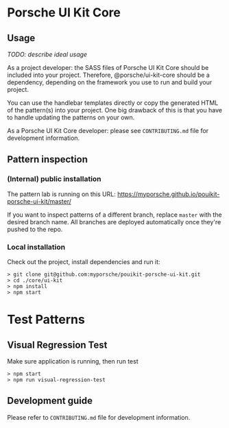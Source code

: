 # Porsche UI Kit Core

## Usage

_TODO: describe ideal usage_

As a project developer: the SASS files of Porsche UI Kit Core should be included into your project. Therefore, @porsche/ui-kit-core should be a dependency, depending on the framework you use to run and build your project.

You can use the handlebar templates directly or copy the generated HTML of the pattern(s) into your project.  One big drawback of this is that you have to handle updating the patterns on your own.

As a Porsche UI Kit Core developer: please see `CONTRIBUTING.md` file for development information.

## Pattern inspection

### (Internal) public installation

The pattern lab is running on this URL: https://myporsche.github.io/pouikit-porsche-ui-kit/master/

If you want to inspect patterns of a different branch, replace `master` with the desired branch name.  All branches are deployed automatically once they're pushed to the repo.

### Local installation

Check out the project, install dependencies and run it:

```
> git clone git@github.com:myporsche/pouikit-porsche-ui-kit.git
> cd ./core/ui-kit
> npm install
> npm start
```

# Test Patterns
## Visual Regression Test

Make sure application is running, then run test
```
> npm start
> npm run visual-regression-test
```

## Development guide

Please refer to `CONTRIBUTING.md` file for development information.
